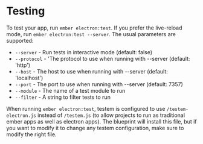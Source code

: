 # Testing

To test your app, run `ember electron:test`. If you prefer the live-reload mode, run `ember electron:test --server`. The usual parameters are supported:

- `--server` - Run tests in interactive mode (default: false)
- `--protocol` - 'The protocol to use when running with --server (default: 'http')
- `--host` - The host to use when running with --server (default: 'localhost')
- `--port` - The port to use when running with --server (default: 7357)
- `--module` - The name of a test module to run
- `--filter` - A string to filter tests to run

When running `ember electron:test`, testem is configured to use `/testem-electron.js` instead of `/testem.js` (to allow projects to run as traditional ember apps as well as electron apps). The blueprint will install this file, but if you want to modify it to change any testem configuration, make sure to modify the right file.
